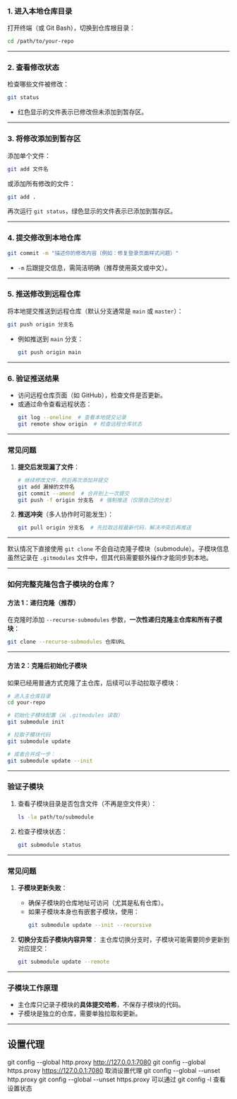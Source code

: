 ### **1. 进入本地仓库目录**
打开终端（或 Git Bash），切换到仓库根目录：
```bash
cd /path/to/your-repo
```

---

### **2. 查看修改状态**
检查哪些文件被修改：
```bash
git status
```
- 红色显示的文件表示已修改但未添加到暂存区。

---

### **3. 将修改添加到暂存区**
添加单个文件：
```bash
git add 文件名
```
或添加所有修改的文件：
```bash
git add .
```

再次运行 `git status`，绿色显示的文件表示已添加到暂存区。

---

### **4. 提交修改到本地仓库**
```bash
git commit -m "描述你的修改内容（例如：修复登录页面样式问题）"
```
- `-m` 后跟提交信息，需简洁明确（推荐使用英文或中文）。

---

### **5. 推送修改到远程仓库**
将本地提交推送到远程仓库（默认分支通常是 `main` 或 `master`）：
```bash
git push origin 分支名
```
- 例如推送到 `main` 分支：
  ```bash
  git push origin main
  ```

---

### **6. 验证推送结果**
- 访问远程仓库页面（如 GitHub），检查文件是否更新。
- 或通过命令查看远程状态：
  ```bash
  git log --oneline  # 查看本地提交记录
  git remote show origin  # 检查远程仓库状态
  ```

---

### **常见问题**
1. **提交后发现漏了文件**：
   ```bash
   # 继续修改文件，然后再次添加并提交
   git add 漏掉的文件名
   git commit --amend  # 合并到上一次提交
   git push -f origin 分支名  # 强制推送（仅限自己的分支）
   ```

2. **推送冲突**（多人协作时可能发生）：
   ```bash
   git pull origin 分支名  # 先拉取远程最新代码，解决冲突后再推送
   ```

---


默认情况下直接使用 `git clone` 不会自动克隆子模块（submodule）。子模块信息虽然记录在 `.gitmodules` 文件中，但其代码需要额外操作才能同步到本地。

---

### **如何完整克隆包含子模块的仓库？**

#### **方法 1：递归克隆（推荐）**
在克隆时添加 `--recurse-submodules` 参数，**一次性递归克隆主仓库和所有子模块**：
```bash
git clone --recurse-submodules 仓库URL
```

---

#### **方法 2：克隆后初始化子模块**
如果已经用普通方式克隆了主仓库，后续可以手动拉取子模块：
```bash
# 进入主仓库目录
cd your-repo

# 初始化子模块配置（从 .gitmodules 读取）
git submodule init

# 拉取子模块代码
git submodule update

# 或者合并成一步：
git submodule update --init
```

---

### **验证子模块**
1. 查看子模块目录是否包含文件（不再是空文件夹）：
   ```bash
   ls -la path/to/submodule
   ```

2. 检查子模块状态：
   ```bash
   git submodule status
   ```

---

### **常见问题**
1. **子模块更新失败**：
   - 确保子模块的仓库地址可访问（尤其是私有仓库）。
   - 如果子模块本身也有嵌套子模块，使用：
     ```bash
     git submodule update --init --recursive
     ```

2. **切换分支后子模块内容异常**：
   主仓库切换分支时，子模块可能需要同步更新到对应提交：
   ```bash
   git submodule update --remote
   ```

---

### **子模块工作原理**
- 主仓库只记录子模块的**具体提交哈希**，不保存子模块的代码。
- 子模块是独立的仓库，需要单独拉取和更新。

---



## 设置代理

git config --global http.proxy http://127.0.0.1:7080
git config --global https.proxy https://127.0.0.1:7080
取消设置代理
git config --global --unset http.proxy
git config --global --unset https.proxy
可以通过
git config -l
查看设置状态